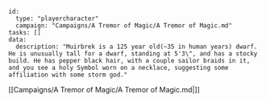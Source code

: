 
```RpgManager4
id: 
  type: "playercharacter"
  campaign: "Campaigns/A Tremor of Magic/A Tremor of Magic.md"
tasks: []
data: 
  description: "Muirbrek is a 125 year old(~35 in human years) dwarf. He is unusually tall for a dwarf, standing at 5'3\", and has a stocky build. He has pepper black hair, with a couple sailor braids in it, and you see a holy Symbol worn on a necklace, suggesting some affiliation with some storm god."
```

[[Campaigns/A Tremor of Magic/A Tremor of Magic.md|]]